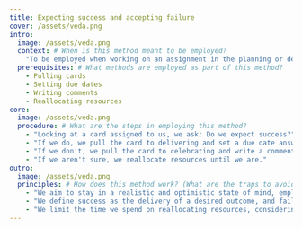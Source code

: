 ```yaml
---
title: Expecting success and accepting failure
cover: /assets/veda.png
intro:
  image: /assets/veda.png
  context: # When is this method meant to be employed?
    "To be employed when working on an assignment in the planning or delivering stage."
  prerequisites: # What methods are employed as part of this method?
    - Pulling cards
    - Setting due dates
    - Writing comments
    - Reallocating resources
core:
  image: /assets/veda.png
  procedure: # What are the steps in employing this method?
    - "Looking at a card assigned to us, we ask: Do we expect success?"
    - "If we do, we pull the card to delivering and set a due date answering when."
    - "If we don't, we pull the card to celebrating and write a comment answering why."
    - "If we aren't sure, we reallocate resources until we are."
outro:
  image: /assets/veda.png
  principles: # How does this method work? (What are the traps to avoid?)
    - "We aim to stay in a realistic and optimistic state of mind, employing this method whenever we fall out of it."
    - "We define success as the delivery of a desired outcome, and failure as work without an outcome."
    - "We limit the time we spend on reallocating resources, considering it better to accept failure and move on."
---
```

